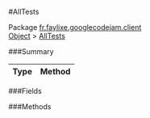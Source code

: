 #AllTests

Package [fr.faylixe.googlecodejam.client](https://github.com/Faylixe/googlecodejam-client/blob/master/fr/faylixe/googlecodejam/client)<br>
[Object]() > [AllTests](https://github.com/Faylixe/googlecodejam-client/blob/master/javadoc/fr/faylixe/googlecodejam/client/AllTests.md)



###Summary


| Type | Method |
| --- | --- |

###Fields


###Methods

